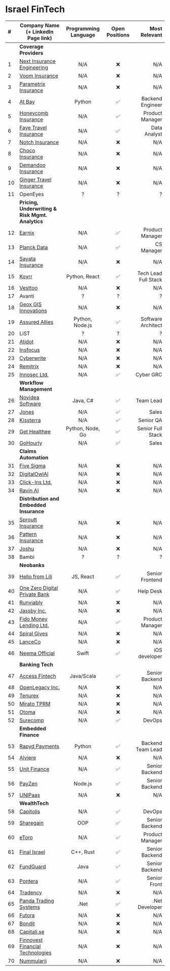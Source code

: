 # Israel FinTech

| #  | Company Name (+ LinkedIn Page link)                                                        | Programming Language | Open Positions |        Most Relevant |
|:---|--------------------------------------------------------------------------------------------|:--------------------:|:--------------:|---------------------:|
|    | **Coverage Providers**                                                                     |                      |                |                      |
| 1  | [Next Insurance Engineering](https://www.linkedin.com/company/next-insurance-engineering/) |         N/A          |    &#10060;    |                  N/A |
| 2  | [Voom Insurance](https://www.linkedin.com/company/voom-insurance/)                         |         N/A          |    &#10060;    |                  N/A |
| 3  | [Parametrix Insurance](https://www.linkedin.com/company/parametrix-insurance/)             |         N/A          |    &#10060;    |                  N/A |
| 4  | [At Bay](https://www.linkedin.com/company/at-bay/)                                         |        Python        |    &#9989;     |     Backend Engineer |
| 5  | [Honeycomb Insurance](https://www.linkedin.com/company/honeycombinsurance/)                |         N/A          |    &#9989;     |      Product Manager |
| 6  | [Faye Travel Insurance](https://www.linkedin.com/company/fayetravelinsurance/)             |         N/A          |    &#9989;     |         Data Analyst |
| 7  | [Notch Insurance](https://www.linkedin.com/company/notch-insurance/)                       |         N/A          |    &#10060;    |                  N/A |
| 8  | [Choco Insurance](https://www.linkedin.com/company/chocoinsurance/)                        |         N/A          |    &#10060;    |                  N/A |
| 9  | [Demandoo Insurance](https://www.linkedin.com/company/demandoo-insurance/about/)           |         N/A          |    &#10060;    |                  N/A |
| 10 | [Ginger Travel Insurance](https://www.linkedin.com/company/ginger-travel-insurance/)       |         N/A          |    &#10060;    |                  N/A |
| 11 | OpenEyes                                                                                   |          ?           |       ?        |                    ? |
|    | **Pricing, Underwriting & Risk Mgmt. Analytics**                                           |                      |                |                      |
| 12 | [Earnix](https://www.linkedin.com/company/earnix/)                                         |         N/A          |    &#9989;     |      Product Manager |
| 13 | [Planck Data](https://www.linkedin.com/company/planckdata/)                                |         N/A          |    &#9989;     |           CS Manager |
| 14 | [Sayata Insurance](https://www.linkedin.com/company/sayatainsurance/)                      |         N/A          |    &#10060;    |                  N/A |
| 15 | [Kovrr](https://www.linkedin.com/company/kovrr/)                                           |    Python, React     |    &#9989;     | Tech Lead Full Stack |
| 16 | [Vesttoo](https://www.linkedin.com/company/vesttoo/)                                       |         N/A          |    &#10060;    |                  N/A |
| 17 | Avanti                                                                                     |          ?           |       ?        |                    ? |
| 18 | [Geox GIS Innovations](https://www.linkedin.com/company/geox-gis-innovations/)             |         N/A          |    &#10060;    |                  N/A |
| 19 | [Assured Allies](https://www.linkedin.com/company/assuredallies/)                          |   Python, Node.js    |    &#9989;     |   Software Architect |
| 20 | LiST                                                                                       |          ?           |       ?        |                    ? |
| 21 | [Atidot](https://www.linkedin.com/company/atidot/)                                         |         N/A          |    &#10060;    |                  N/A |
| 22 | [Insfocus](https://www.linkedin.com/company/insfocus/)                                     |         N/A          |    &#10060;    |                  N/A |
| 23 | [Cyberwrite](https://www.linkedin.com/company/cyberwrite/)                                 |         N/A          |    &#10060;    |                  N/A |
| 24 | [Remitrix](https://www.linkedin.com/company/remitrix/)                                     |         N/A          |    &#10060;    |                  N/A |
| 25 | [Innosec Ltd.](https://www.linkedin.com/company/innosec-ltd/)                              |         N/A          |    &#9989;     |            Cyber GRC |
|    | **Workflow Management**                                                                    |                      |                |                      |
| 26 | [Novidea Software](https://www.linkedin.com/company/novidea-software/)                     |       Java, C#       |    &#9989;     |            Team Lead |
| 27 | [Jones](https://www.linkedin.com/company/jones1/)                                          |         N/A          |    &#9989;     |                Sales |
| 28 | [Kissterra](https://www.linkedin.com/company/kissterra/)                                   |         N/A          |    &#9989;     |            Senior QA |
| 29 | [Get Healthee](https://www.linkedin.com/company/get-healthee/)                             |   Python, Node, Go   |    &#9989;     |    Senior Full Stack |
| 30 | [GoHourly](https://www.linkedin.com/company/gohourly/)                                     |         N/A          |    &#9989;     |                Sales |
|    | **Claims Automation**                                                                      |                      |                |                      |
| 31 | [Five Sigma](https://www.linkedin.com/company/five-sigma/)                                 |         N/A          |    &#10060;    |                  N/A |
| 32 | [DigitalOwlAI](https://www.linkedin.com/company/digitalowlai/)                             |         N/A          |    &#10060;    |                  N/A |
| 33 | [Click-Ins Ltd.](https://www.linkedin.com/company/click-ins-ltd/)                          |         N/A          |    &#10060;    |                  N/A |
| 34 | [Ravin AI](https://www.linkedin.com/company/ravin-ai/)                                     |         N/A          |    &#10060;    |                  N/A |
|    | **Distribution and Embedded Insurance**                                                    |                      |                |                      |
| 35 | [Sproutt Insurance](https://www.linkedin.com/company/sproutt-insurance/)                   |         N/A          |    &#10060;    |                  N/A |
| 36 | [Pattern Insurance](https://www.linkedin.com/company/pattern-insurance/)                   |         N/A          |    &#10060;    |                  N/A |
| 37 | [Joshu](https://www.linkedin.com/company/joshu/)                                           |         N/A          |    &#10060;    |                  N/A |
| 38 | Bambi                                                                                      |          ?           |       ?        |                    ? |
|    | **Neobanks**                                                                                     |                      |                |                      |
| 39 | [Hello from Lili](https://www.linkedin.com/company/hellofromlili/)                               |      JS, React       |    &#9989;     |      Senior Frontend |
| 40 | [One Zero Digital Private Bank](https://www.linkedin.com/company/one-zero-digital-private-bank/) |         N/A          |    &#9989;     |            Help Desk |
| 41 | [Runviably](https://www.linkedin.com/company/runviably/)                                         |         N/A          |    &#10060;    |                  N/A |
| 42 | [Jassby Inc.](https://www.linkedin.com/company/jassby-inc/)                                      |         N/A          |    &#10060;    |                  N/A |
| 43 | [Fido Money Lending Ltd.](https://www.linkedin.com/company/fido-money-lending-ltd/)              |         N/A          |    &#9989;     |      Product Manager |
| 44 | [Spiral Gives](https://www.linkedin.com/company/spiral-gives/)                                   |         N/A          |    &#10060;    |                  N/A |
| 45 | [LanceCo](https://www.linkedin.com/company/lanceco/)                                             |         N/A          |    &#10060;    |                  N/A |
| 46 | [Neema Official](https://www.linkedin.com/company/neema-official/)                               |        Swift         |    &#9989;     |        iOS developer |
|    | **Banking Tech**                                                                                 |                      |                |                      |
| 47 | [Access Fintech](https://www.linkedin.com/company/access-fintech/)                               |      Java/Scala      |    &#9989;     |       Senior Backend |
| 48 | [OpenLegacy Inc.](https://www.linkedin.com/company/openlegacy-inc/)                              |         N/A          |    &#10060;    |                  N/A |
| 49 | [Tenurex](https://www.linkedin.com/company/tenurex/)                                             |         N/A          |    &#10060;    |                  N/A |
| 50 | [Mirato TPRM](https://www.linkedin.com/company/miratotprm/)                                      |         N/A          |    &#10060;    |                  N/A |
| 51 | [Otoma](https://www.linkedin.com/company/otoma/)                                                 |         N/A          |    &#10060;    |                  N/A |
| 52 | [Surecomp](https://www.linkedin.com/company/surecomp/)                                           |         N/A          |    &#9989;     |               DevOps |
|    | **Embedded Finance**                                                                             |                      |                |                      |
| 53 | [Rapyd Payments](https://www.linkedin.com/company/rapydpayments/)                                |        Python        |    &#9989;     |    Backend Team Lead |
| 54 | [Alviere](https://www.linkedin.com/company/alviere/)                                             |         N/A          |    &#10060;    |                  N/A |
| 55 | [Unit Finance](https://www.linkedin.com/company/unit-finance/)                                   |         N/A          |    &#9989;     |       Senior Backend |
| 56 | [PayZen](https://www.linkedin.com/company/payzen/)                                               |       Node.js        |    &#9989;     |       Senior Backend |
| 57 | [UNIPaas](https://www.linkedin.com/company/unipaas/)                                             |         N/A          |    &#10060;    |                  N/A | 
|    | **WealthTech**                                                                                         |                      |                |                      |
| 58 | [Capitolis](https://www.linkedin.com/company/capitolis.com/)                                           |         N/A          |    &#9989;     |               DevOps |
| 59 | [Sharegain](https://www.linkedin.com/company/sharegain/)                                               |         OOP          |    &#9989;     |       Senior Backend |
| 60 | [eToro](https://www.linkedin.com/company/etoro/)                                                       |         N/A          |    &#9989;     |      Product Manager |
| 61 | [Final Israel](https://www.linkedin.com/company/finalisrael/)                                          |      C++, Rust       |    &#9989;     |       Senior Backend |
| 62 | [FundGuard](https://www.linkedin.com/company/fundguard/)                                               |         Java         |    &#9989;     |       Senior Backend |
| 63 | [Pontera](https://www.linkedin.com/company/pontera/)                                                   |         N/A          |    &#9989;     |         Senior Front |
| 64 | [Tradency](https://www.linkedin.com/company/tradency/)                                                 |         N/A          |    &#10060;    |                  N/A |
| 65 | [Panda Trading Systems](https://www.linkedin.com/company/panda-trading-systems/)                       |         .Net         |    &#9989;     |       .Net Developer |
| 66 | [Futora](https://www.linkedin.com/company/futora/)                                                     |         N/A          |    &#10060;    |                  N/A |
| 67 | [Bondit](https://www.linkedin.com/company/bondit/)                                                     |         N/A          |    &#10060;    |                  N/A |
| 68 | [Capitali.se](https://www.linkedin.com/company/capitali-se/)                                           |         N/A          |    &#10060;    |                  N/A |
| 69 | [Finnovest Financial Technologies](https://www.linkedin.com/company/finnovest-financial-technologies/) |         N/A          |    &#10060;    |                  N/A |
| 70 | [Nummularii](https://www.linkedin.com/company/nummularii/)                                             |         N/A          |    &#10060;    |                  N/A |
